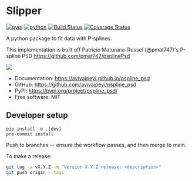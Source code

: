 # Slipper
[![pypi](https://img.shields.io/pypi/v/pspline_psd.svg)](https://pypi.org/project/pspline_psd/)
[![python](https://img.shields.io/pypi/pyversions/pspline_psd.svg)](https://pypi.org/project/pspline_psd/)
[![Build Status](https://github.com/avivajpeyi/pspline_psd/actions/workflows/dev.yml/badge.svg)](https://github.com/avivajpeyi/pspline_psd/actions/workflows/dev.yml)
[![Coverage Status](https://coveralls.io/repos/github/avivajpeyi/pyslipper/badge.svg?branch=main)](https://coveralls.io/github/avivajpeyi/pyslipper?branch=main)


A python package to fit data with P-splines.


This implementation is built off Patricio Maturana-Russel (@pmat747)'s P-spline PSD
https://github.com/pmat747/psplinePsd

![](docs/static/logo.png)


* Documentation: <https://avivajpeyi.github.io/pspline_psd>
* GitHub: <https://github.com/avivajpeyi/pspline_psd>
* PyPI: <https://pypi.org/project/pspline_psd/>
* Free software: MIT


## Developer setup

```
pip install -e .[dev]
pre-commit install
```

Push to branches -- ensure the workflow passes, and then merge to main.


To make a release:
```bash
git tag -a vX.Y.Z -m "Version X.Y.Z release: <description>"
git push origin --tags
```
